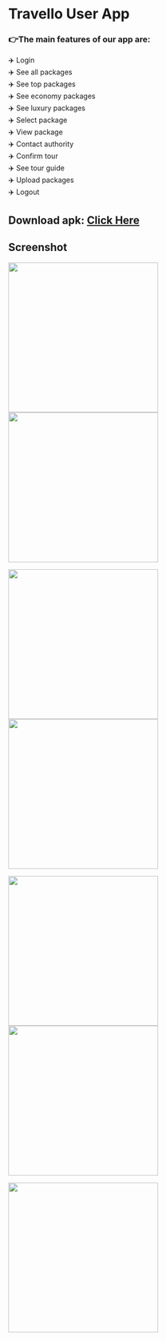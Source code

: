 # Travello User App

### 👉The main features of our app are:
✈️ Login </br>
✈️ See all packages</br>
✈️ See top packages</br>
✈️ See economy packages</br>
✈️ See luxury packages</br>
✈️ Select package</br>
✈️ View package</br>
✈️ Contact authority</br>
✈️ Confirm tour</br>
✈️ See tour guide</br>
✈️ Upload packages</br>
✈️ Logout</br>

## Download apk: [Click Here](https://drive.google.com/uc?id=1eVcdVnUUYmOzbrmU-Dkakg3VytoMhUWx&export=download)


## Screenshot
<img src="https://user-images.githubusercontent.com/99319134/218316353-e1acaa3f-2ce8-4789-b889-48366ca272c5.jpeg" height="300" /> <img src="https://user-images.githubusercontent.com/99319134/218316356-24d7b317-b6e7-4f8f-a280-70b185f6e377.jpeg" height="300" />

<img src="https://user-images.githubusercontent.com/99319134/218316358-d4c6964c-bb9a-403c-a71e-e3c5fb7e3364.jpeg" height="300" /> <img src="https://user-images.githubusercontent.com/99319134/218316361-30f62f81-b18b-45d6-8193-cc4d7c226c10.jpeg" height="300" />

<img src="https://user-images.githubusercontent.com/99319134/218316365-4bb63fed-6f98-4a96-94c0-5c932e42e02e.jpeg" height="300" /> <img src="https://user-images.githubusercontent.com/99319134/218316368-fefa43f1-77f3-4358-9f15-b7c0df62f79a.jpeg" height="300" />

<img src="https://user-images.githubusercontent.com/99319134/218316370-b78b7246-ceff-4948-827e-b6f82cb28a7b.jpeg" height="300" />
